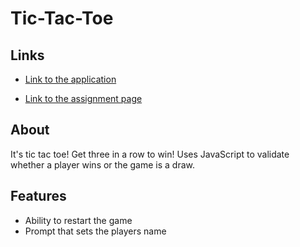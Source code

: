 # Tic-Tac-Toe

## Links
- [Link to the application](https://ryanndao.github.io/tictactoe/)

- [Link to the assignment page](https://www.theodinproject.com/lessons/node-path-javascript-tic-tac-toe)

## About
It's tic tac toe! Get three in a row to win! Uses JavaScript to validate whether a player wins or the game is a draw.

## Features
- Ability to restart the game
- Prompt that sets the players name

